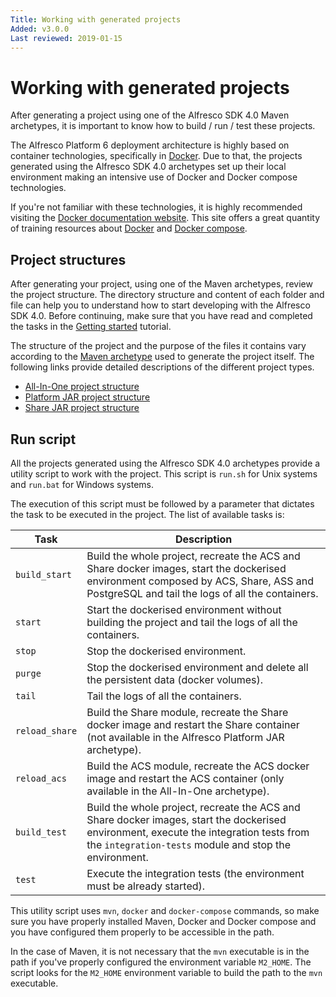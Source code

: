 ```yaml
---
Title: Working with generated projects
Added: v3.0.0
Last reviewed: 2019-01-15
---
```

# Working with generated projects

After generating a project using one of the Alfresco SDK 4.0 Maven archetypes, it is important to know how to build / run / test these projects.

The Alfresco Platform 6 deployment architecture is highly based on container technologies, specifically in 
[Docker](http://docs.alfresco.com/6.0/concepts/master-deploy.html). Due to that, the projects generated using the Alfresco SDK 4.0 archetypes set up their
local environment making an intensive use of Docker and Docker compose technologies.

If you're not familiar with these technologies, it is highly recommended visiting the [Docker documentation website](https://docs.docker.com). This site offers
a great quantity of training resources about [Docker](https://docs.docker.com/get-started/) and [Docker compose](https://docs.docker.com/compose/gettingstarted/).

## Project structures

After generating your project, using one of the Maven archetypes, review the project structure. The directory structure and content of each folder and file 
can help you to understand how to start developing with the Alfresco SDK 4.0. Before continuing, make sure that you have read and completed the tasks in the 
[Getting started](getting-started.md) tutorial.

The structure of the project and the purpose of the files it contains vary according to the [Maven archetype](mvn-archetypes.md) used to generate the project 
itself. The following links provide detailed descriptions of the different project types.

* [All-In-One project structure](structure-aio.md)
* [Platform JAR project structure](structure-platform.md)
* [Share JAR project structure](structure-share.md)

## Run script

All the projects generated using the Alfresco SDK 4.0 archetypes provide a utility script to work with the project. This script is `run.sh` for Unix systems
and `run.bat` for Windows systems.

The execution of this script must be followed by a parameter that dictates the task to be executed in the project. The list of available tasks is:

Task | Description
--- | ---
`build_start` | Build the whole project, recreate the ACS and Share docker images, start the dockerised environment composed by ACS, Share, ASS and PostgreSQL and tail the logs of all the containers.
`start` | Start the dockerised environment without building the project and tail the logs of all the containers.
`stop` | Stop the dockerised environment.
`purge` | Stop the dockerised environment and delete all the persistent data (docker volumes).
`tail` | Tail the logs of all the containers.
`reload_share` | Build the Share module, recreate the Share docker image and restart the Share container (not available in the Alfresco Platform JAR archetype).
`reload_acs` | Build the ACS module, recreate the ACS docker image and restart the ACS container (only available in the All-In-One archetype).
`build_test` | Build the whole project, recreate the ACS and Share docker images, start the dockerised environment, execute the integration tests from the `integration-tests` module and stop the environment.
`test` | Execute the integration tests (the environment must be already started).

This utility script uses `mvn`, `docker` and `docker-compose` commands, so make sure you have properly installed Maven, Docker and Docker compose and you have 
configured them properly to be accessible in the path.

In the case of Maven, it is not necessary that the `mvn` executable is in the path if you've properly configured the environment variable `M2_HOME`. The script
looks for the `M2_HOME` environment variable to build the path to the `mvn` executable. 
